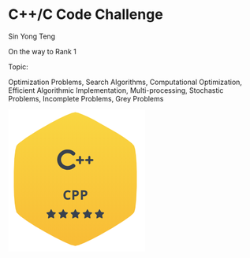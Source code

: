 # C++/C Code Challenge

Sin Yong Teng

On the way to Rank 1


<p>Topic:</p>
Optimization Problems, Search Algorithms, Computational Optimization, Efficient Algorithmic Implementation, Multi-processing, Stochastic Problems, Incomplete Problems, Grey Problems


![Screenshot](Images/Cpp.PNG)


